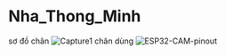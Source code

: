 # Nha_Thong_Minh
sơ đồ chân
![Capture1](https://user-images.githubusercontent.com/81307877/222785058-d9d7853e-0be2-4574-b41e-40886cb839d7.PNG)
chân dùng
![ESP32-CAM-pinout](https://user-images.githubusercontent.com/81307877/222785064-d0e8ca8e-91f5-4849-9185-8c59fad4a0a3.png)


